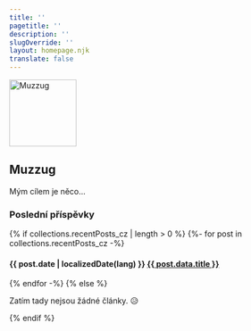 ```yaml
---
title: ''
pagetitle: ''
description: ''
slugOverride: ''
layout: homepage.njk
translate: false
---
```

<div class="author-homepage">
    <img src="/assets/images/muzz.webp" class="author-avatar-homepage" alt="Muzzug" width="120px" height="120px">
    <h2 class="author-name">Muzzug</h2>
    <p>Mým cílem je něco...</p>
</div>

<div class="recent-posts">

### Poslední příspěvky

{% if collections.recentPosts_cz | length > 0 %}
    {%- for post in collections.recentPosts_cz -%}
        <h4 class="">{{ post.date | localizedDate(lang) }}</b> <a href="{{ post.url }}">{{ post.data.title }}</a></h4>
    {% endfor -%}
{% else %}
  <p>Zatím tady nejsou žádné články. 😥</p>
{% endif %}
</div>